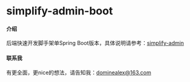 # simplify-admin-boot

#### 介绍
后端快速开发脚手架单Spring Boot版本，具体说明请参考：[simplify-admin](https://github.com/teamsoft-projects/simplify-admin)

#### 联系我

有更全面，更nice的想法，请告知我：dominealex@163.com
